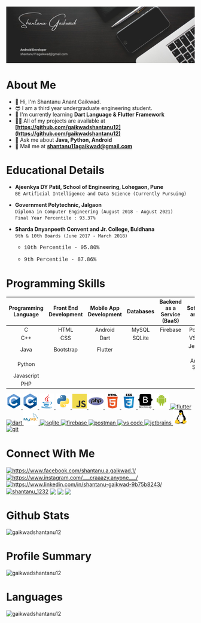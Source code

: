 ![](https://raw.githubusercontent.com/gaikwadshantanu12/gaikwadshantanu12/main/Github%20banner.jpg)

# About Me
- 👋 Hi, I'm Shantanu Anant Gaikwad.
- 😎 I am a third year undergraduate engineering student.
- 🌱 I'm currently learning **Dart Language & Flutter Framework**
- 👨‍💻 All of my projects are available at **[https://github.com/gaikwadshantanu12](https://github.com/gaikwadshantanu12)**
- 💬 Ask me about **Java, Python, Android**
- 💌 Mail me at **shantanu11agaikwad@gmail.com**

# Educational Details
- **Ajeenkya DY Patil, School of Engineering, Lohegaon, Pune**  
``BE Artificial Intelligence and Data Science (Currently Pursuing)``

- **Government Polytechnic, Jalgaon**  
``Diploma in Computer Engineering (August 2018 - August 2021)``<br>
``Final Year Percentile : 93.37%``

- **Sharda Dnyanpeeth Convent and Jr. College, Buldhana**  
``9th & 10th Boards (June 2017 - March 2018)`` 
  - <p style="font-family:Courier New">10th Percentile - 95.80%</p>
  - <p style="font-family:Courier New">9th Percentile - 87.86% </p>

# Programming Skills


| Programming Language | Front End Development | Mobile App Development | Databases | Backend as a Service (BaaS) | Softwares and IDE | Others |
|       :---:          |    :---:              |        :---:           |   :---:   |           :---:             |     :---:         | :---:  |
| C                    | HTML                  | Android                | MySQL     | Firebase                    | Postman           | Git    |
| C++                  | CSS                   | Dart                   | SQLite    |                             | VS Code           | Linux  |
| Java                 | Bootstrap             | Flutter                |           |                             | Jetbrains IDE     |        |
| Python               |                       |                        |           |                             | Android Studio    |        |
| Javascript           |                       |                        |           |                             |                   |        |
| PHP                  |                       |                        |           |                             |                   |        |

<a href="https://www.cprogramming.com/" target="_blank" rel="noreferrer"> <img src="https://raw.githubusercontent.com/devicons/devicon/master/icons/c/c-original.svg" alt="c" width="40" height="40"/> </a> <a href="https://www.w3schools.com/cpp/" target="_blank" rel="noreferrer"> <img src="https://raw.githubusercontent.com/devicons/devicon/master/icons/cplusplus/cplusplus-original.svg" alt="cplusplus" width="40" height="40"/> </a> <a href="https://www.java.com" target="_blank" rel="noreferrer"> <img src="https://raw.githubusercontent.com/devicons/devicon/master/icons/java/java-original.svg" alt="java" width="40" height="40"/> </a> <a href="https://www.python.org" target="_blank" rel="noreferrer"> <img src="https://raw.githubusercontent.com/devicons/devicon/master/icons/python/python-original.svg" alt="python" width="40" height="40"/> </a> <a href="https://developer.mozilla.org/en-US/docs/Web/JavaScript" target="_blank" rel="noreferrer"> <img src="https://raw.githubusercontent.com/devicons/devicon/master/icons/javascript/javascript-original.svg" alt="javascript" width="40" height="40"/> </a> <a href="https://www.php.net" target="_blank" rel="noreferrer"> <img src="https://raw.githubusercontent.com/devicons/devicon/master/icons/php/php-original.svg" alt="php" width="40" height="40"/> </a> <a href="https://www.w3.org/html/" target="_blank" rel="noreferrer"> <img src="https://raw.githubusercontent.com/devicons/devicon/master/icons/html5/html5-original-wordmark.svg" alt="html5" width="40" height="40"/> </a> <a href="https://www.w3schools.com/css/" target="_blank" rel="noreferrer"> <img src="https://raw.githubusercontent.com/devicons/devicon/master/icons/css3/css3-original-wordmark.svg" alt="css3" width="40" height="40"/> </a> <a href="https://getbootstrap.com" target="_blank" rel="noreferrer"> <img src="https://raw.githubusercontent.com/devicons/devicon/master/icons/bootstrap/bootstrap-plain-wordmark.svg" alt="bootstrap" width="40" height="40"/> </a> <a href="https://developer.android.com" target="_blank" rel="noreferrer"> <img src="https://raw.githubusercontent.com/devicons/devicon/master/icons/android/android-original-wordmark.svg" alt="android" width="40" height="40"/> </a> <a href="https://flutter.dev" target="_blank" rel="noreferrer"> <img src="https://www.vectorlogo.zone/logos/flutterio/flutterio-icon.svg" alt="flutter" width="40" height="40"/> </a> <a href="https://dart.dev" target="_blank" rel="noreferrer"> <img src="https://www.vectorlogo.zone/logos/dartlang/dartlang-icon.svg" alt="dart" width="40" height="40"/> </a> <a href="https://www.mysql.com/" target="_blank" rel="noreferrer"> <img src="https://raw.githubusercontent.com/devicons/devicon/master/icons/mysql/mysql-original-wordmark.svg" alt="mysql" width="40" height="40"/> </a> <a href="https://www.sqlite.org/" target="_blank" rel="noreferrer"> <img src="https://www.vectorlogo.zone/logos/sqlite/sqlite-icon.svg" alt="sqlite" width="40" height="40"/> </a> <a href="https://firebase.google.com/" target="_blank" rel="noreferrer"> <img src="https://www.vectorlogo.zone/logos/firebase/firebase-icon.svg" alt="firebase" width="40" height="40"/> </a> <a href="https://postman.com" target="_blank" rel="noreferrer"> <img src="https://www.vectorlogo.zone/logos/getpostman/getpostman-icon.svg" alt="postman" width="40" height="40"/> </a> <a href="https://code.visualstudio.com/" target="_blank" rel="noreferrer"> <img src="https://www.vectorlogo.zone/logos/visualstudio_code/visualstudio_code-icon.svg" alt="vs code" width="40" height="40"/> </a> <a href="https://www.jetbrains.com/" target="_blank" rel="noreferrer"> <img src="https://www.vectorlogo.zone/logos/jetbrains/jetbrains-icon.svg" alt="jetbrains" width="40" height="40"/> </a> <a href="https://www.linux.org/" target="_blank" rel="noreferrer"> <img src="https://raw.githubusercontent.com/devicons/devicon/master/icons/linux/linux-original.svg" alt="linux" width="40" height="40"/> </a> 
  <a href="https://git-scm.com/" target="_blank" rel="noreferrer"> <img src="https://www.vectorlogo.zone/logos/git-scm/git-scm-icon.svg" alt="git" width="40" height="40"/> </a> 


# Connect With Me
<a href="https://fb.com/https://www.facebook.com/shantanu.a.gaikwad.1/" target="blank"><img align="center" src="https://img.shields.io/badge/Facebook-1877F2?style=for-the-badge&logo=facebook&logoColor=white" alt="https://www.facebook.com/shantanu.a.gaikwad.1/"/></a>
<a href="https://instagram.com/https://www.instagram.com/___craaazy.anyone___/" target="blank"><img align="center" src="https://img.shields.io/badge/Instagram-E4405F?style=for-the-badge&logo=instagram&logoColor=white" alt="https://www.instagram.com/___craaazy.anyone___/"/></a>
<a href="https://linkedin.com/in/https://www.linkedin.com/in/shantanu-gaikwad-9b75b8243/" target="blank"><img align="center" src="https://img.shields.io/badge/LinkedIn-0077B5?style=for-the-badge&logo=linkedin&logoColor=white" alt="https://www.linkedin.com/in/shantanu-gaikwad-9b75b8243/"/></a>
<a href="https://twitter.com/shantanu_1232" target="blank"><img align="center" src="https://img.shields.io/badge/Twitter-1DA1F2?style=for-the-badge&logo=twitter&logoColor=white" alt="shantanu_1232" /></a>
<a href="https://github.com/gaikwadshantanu12" target="blank"><img align="center" src="https://img.shields.io/badge/GitHub-100000?style=for-the-badge&logo=github&logoColor=white" /></a> 
<a href="https://t.me/shantanu_g" target="blank"><img align="center" src="https://img.shields.io/badge/Telegram-2CA5E0?style=for-the-badge&logo=telegram&logoColor=white" /></a> 
<a href="https://linktr.ee/gaikwad_shantanu" target="blank"><img align="center" src="https://img.shields.io/badge/linktree-39E09B?style=for-the-badge&logo=linktree&logoColor=white" /></a> 


# Github Stats
<p><img src="https://github-readme-stats.vercel.app/api?username=gaikwadshantanu12&show_icons=true" alt="gaikwadshantanu12"/></p>

# Profile Summary
<p><img src="https://github-profile-summary-cards.vercel.app/api/cards/profile-details?username=gaikwadshantanu12&theme=vue" alt="gaikwadshantanu12"/></p>

# Languages 
<p><img src="https://github-readme-stats.vercel.app/api/top-langs/?username=gaikwadshantanu12&langs_count=8&layout=compact" alt="gaikwadshantanu12"/></p>
